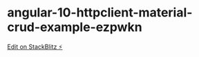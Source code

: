 # angular-10-httpclient-material-crud-example-ezpwkn

[Edit on StackBlitz ⚡️](https://stackblitz.com/edit/angular-10-httpclient-material-crud-example-mmd76d)
